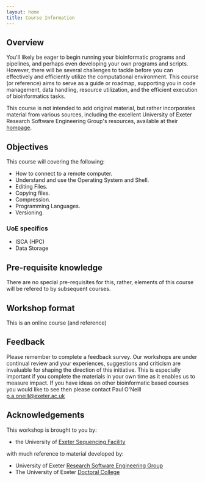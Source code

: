 ```yaml
---
layout: home
title: Course Information
---
```


## Overview

You'll likely be eager to begin running your bioinformatic programs and pipelines, and perhaps even developing your own programs and scripts. However, there will be several challenges to tackle before you can effectively and efficiently utilize the computational environment. This course (or reference) aims to serve as a guide or roadmap, supporting you in code management, data handling, resource utilization, and the efficient execution of bioinformatics tasks.

This course is not intended to add original material, but rather incorporates material from various sources, including the excellent University of Exeter Research Software Engineering Group's resources, available at their [hompage](https://uniexeterrse.github.io/workshop-homepage).

## Objectives

This course will covering the following:

- How to connect to a remote computer.
- Understand and use the Operating System and Shell.
- Editing Files.
- Copying files.
- Compression.
- Programming Languages.
- Versioning.

### UoE specifics

- ISCA (HPC)
- Data Storage

## Pre-requisite knowledge

There are no special pre-requisites for this, rather, elements of this course will be refered to by subsequent courses.

## Workshop format

This is an online course (and reference)

## Feedback

Please remember to complete a feedback survey. Our workshops are under continual review and your experiences, suggestions and criticism are invaluable for shaping the direction of this initiative. This is especially important if you complete the materials in your own time as it enables us to measure impact. If you have ideas on other bioinformatic based courses you would like to see then please contact Paul O'Neill <p.a.oneill@exeter.ac.uk>

## Acknowledgements

This workshop is brought to you by:

- the University of [Exeter Sequencing Facility](http://biosciences.exeter.ac.uk/sequencing/)

with much reference to material developed by:

- University of Exeter [Research Software Engineering Group](https://uniexeterrse.github.io/workshop-homepage)  
- The University of Exeter [Doctoral College](https://www.exeter.ac.uk/research/doctoralcollege/)  
